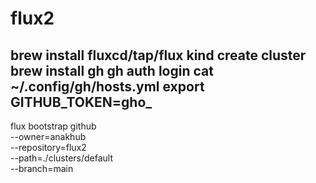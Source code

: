 # flux2
brew install fluxcd/tap/flux
kind create cluster 
brew install gh
gh auth login
cat ~/.config/gh/hosts.yml
export GITHUB_TOKEN=gho_
---
flux bootstrap github \
  --owner=anakhub \
  --repository=flux2 \
  --path=./clusters/default \
  --branch=main
